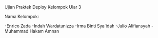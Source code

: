 Ujian Praktek Deploy Kelompok Ular 3

Nama Kelompok:

  -Enrico Zada
  -Indah Wardatunizza
  -Irma Binti Sya'idah
  -Julio Alifiansyah
  -Muhammad Hakam Amnan
